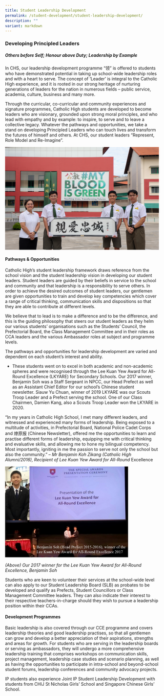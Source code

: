 ```yaml
---
title: Student Leadership Development
permalink: /student-development/student-leadership-development/
description: ""
variant: markdown
---
```

### Developing Principled Leaders

##### Others before Self; Honour above Duty; Leadership by Example

In CHS, our leadership development programme “领” is offered to students who have demonstrated potential in taking up school-wide leadership roles and with a heart to serve. The concept of ‘Leader’ is integral to the Catholic High experience, and it is rooted in our strong heritage of nurturing generations of leaders for the nation in numerous fields – public service, academia, culture, business and many more.

Through the curricular, co-curricular and community experiences and signature programmes, Catholic High students are developed to become leaders who are visionary, grounded upon strong moral principles, and who lead with empathy and by example: to inspire, to serve and to leave a collective legacy. Whatever the pathways and opportunities, we take a stand on developing Principled Leaders who can touch lives and transform the futures of himself and others. At CHS, our student leaders “Represent, Role Model and Re-Imagine”.

![](/images/Secondary/SLB_1s.jpg)

#### Pathways &amp; Opportunities

Catholic High’s student leadership framework draws reference from the school vision and the student leadership vision in developing our student leaders. Student leaders are guided by their beliefs in service to the school and community and that leadership is a responsibility to serve others. In order to achieve the desired outcomes of student leaders, our gentlemen are given opportunities to train and develop key competencies which cover a range of critical thinking, communication skills and dispositions so that they are able to contribute at different levels.

We believe that to lead is to make a difference and to be the difference, and this is the guiding philosophy that steers our student leaders as they helm our various students’ organisations such as the Students’ Council, the Prefectorial Board, the Class Management Committee and in their roles as CCA leaders and the various Ambassador roles at subject and programme levels.

The pathways and opportunities for leadership development are varied and dependent on each student’s interest and ability.

*   These students went on to excel in both academic and non-academic spheres and were recognised through the Lee Kuan Yew Award for All-Round Excellence (LKYARE) for Secondary Schools.&nbsp;Our 2017 winner, Benjamin Soh was a Staff Sergeant in NPCC, our Head Prefect as well as an Assistant Chief Editor for our school’s Chinese student newsletter.&nbsp;Siauw Yu Chuan, winner of 2019 LKYARE was our Scouts Troop Leader and a Prefect serving the school. One of our Class Chairmen, Damien Kang, also a Scouts Troop Leader won the LKYARE in 2020.

“In my years in Catholic High School, I met many different leaders, and witnessed and experienced many forms of leadership. Being exposed to a multitude of activities, in Prefectorial Board, National Police Cadet Corps and 燎原报 (Chinese Newsletter), offered me the opportunities to learn and practise different forms of leadership, equipping me with critical thinking and evaluative skills, and allowing me to hone my bilingual competency. Most importantly, igniting in me the passion to serve not only the school but also the community.”
–&nbsp;_Mr Benjamin Koh Zikang (Catholic High Alumni/2016), Recipient of Lee Kuan Yew Award for All-Round_&nbsp;Excellence

<img src="/images/sd5.png" style="width:80%">

_(Above) Our 2017 winner for the Lee Kuan Yew Award for All-Round Excellence, Benjamin Soh_

Students who are keen to volunteer their services at the school-wide level can also apply to our Student Leadership Board (SLB) as probates to be developed and qualify as Prefects, Student Councillors or Class Management Committee leaders. They can also indicate their interest to their respective teachers-in-charge should they wish to pursue a leadership position within their CCAs.

#### Development Programmes

Basic leadership is also covered through our CCE programme and covers leadership theories and good leadership practises, so that all gentlemen can grow and develop a better appreciation of their aspirations, strengths and areas for growth. For students who are serving in the leadership boards or serving as ambassadors, they will undergo a more comprehensive leadership training that comprises workshops on communication skills, project management, leadership case studies and scenario planning, as well as having the opportunities to participate in intra-school and beyond-school student forums, leadership conferences and community advocacy projects.

IP students also experience Joint IP Student Leadership Development with students from CHIJ St Nicholas Girls’ School and Singapore Chinese Girls’ School.